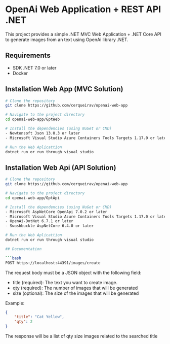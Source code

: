 # OpenAi Web Application + REST API .NET

This project provides a simple .NET MVC Web Application + .NET Core API to generate images from an text using OpenAi library .NET.

## Requirements

- SDK .NET 7.0 or later
- Docker

## Installation Web App (MVC Solution)

```bash
# Clone the repository
git clone https://github.com/cerqueirav/openai-web-app

# Navigate to the project directory
cd openai-web-app/GptWeb

# Install the dependencies (using NuGet or CMD)
- Newtonsoft Json 13.0.3 or later
- Microsoft Visual Studio Azure Containers Tools Targets 1.17.0 or later

# Run the Web Aplicattion
dotnet run or run through visual studio
```

## Installation Web Api (API Solution)

```bash
# Clone the repository
git clone https://github.com/cerqueirav/openai-web-app

# Navigate to the project directory
cd openai-web-app/GptApi

# Install the dependencies (using NuGet or CMD)
- Microsoft AspNetCore OpenApi 7.0.2 or later
- Microsoft Visual Studio Azure Containers Tools Targets 1.17.0 or later
- OpenAi-DotNet 6.7.1 or later
- Swashbuckle AspNetCore 6.4.0 or later

# Run the Web Aplicattion
dotnet run or run through visual studio

## Documentation

```bash
POST https://localhost:44391/images/create
```

The request body must be a JSON object with the following field:

- title (required): The text you want to create image.
- qty (required): The number of images that will be generated
- size (optional): The size of the images that will be generated

Example:

```json
{
    "title": "Cat Yellow",
    "qty": 2
}
```

The response will be a list of qty size images related to the searched title
